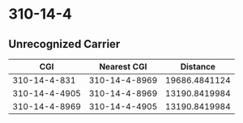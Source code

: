 # 310-14-4
## Unrecognized Carrier


| CGI | Nearest CGI | Distance |
|-----|-------------|----------|
| 310-14-4-831 | 310-14-4-8969 | 19686.4841124 |
| 310-14-4-4905 | 310-14-4-8969 | 13190.8419984 |
| 310-14-4-8969 | 310-14-4-4905 | 13190.8419984 |
